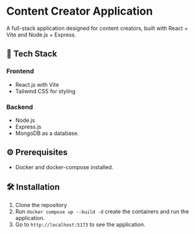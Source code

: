 # Content Creator Application

A full-stack application designed for content creators, built with React + Vite and Node.js + Express.

## 🚀 Tech Stack

### Frontend
- React.js with Vite
- Tailwind CSS for styling

### Backend
- Node.js
- Express.js
- MongoDB as a database.

## ⚙️ Prerequisites

- Docker and docker-compose installed.

## 🛠️ Installation

1. Clone the repository
2. Run `docker compose up --build -d` create the containers and run the application.
3. Go to `http://localhost:5173` to see the application.